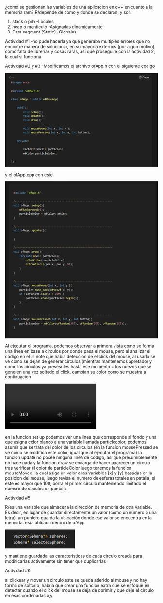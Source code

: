 ¿como se gestionan las variables de una aplicacion en c++ en cuanto a la memoria ram?
R/depende de como y donde se declaran, y son 
1. stack o pila
-Locales
2. heap o monticulo
-Asignadas dinamicamente
3. Data segment (Static)
-Globales 

Actividad #1
-no pude hacerla ya que generaba multiples errores que no encontre manera de solucionar, en su mayoria externos (por algun motivo) como falta de librerias y cosas raras, asi que proseguire con la actividad 2, la cual si funciona

Actividad #2 y #3
-Modificamos el archivo ofApp.h con el siguiente codigo

![alt text](<Captura de pantalla 2025-08-21 090526.png>)

y el ofApp.cpp con este

![alt text](<Captura de pantalla 2025-08-21 090826.png>)

Al ejecutar el programa, podemos observar a primera vista como se forma una linea en base a circulos por donde pasa el mouse, pero al analizar el codigo en el .h note que habia deteccion de el click del mouse, al usarlo se ve como se dejan de generar circulos (mientras mantenemos apretado) y como los circulos ya presesntes hasta ese momento + los nuevos que se generen una vez soltado el click, cambian su color como se muestra a continuacion

<video controls src="prueba de programa.mp4" title="Title"></video>

en la funcion set up podemos ver una linea que corresponde al fondo y una que asigna color blanco a una variable llamada particlecolor, podemos asumir que se trata del color de los circulos (en la funcion mousePressed se ve como se modifica este color, igual que al ejecutar el programa)
la funcion update no posee ninguna linea de codigo, asi que presumiblemente no hace nada y la funcion draw se encarga de hacer aparecer un circulo tras verificar el color de particleColor
luego tenemos la funcion mouseMoved, la cual asiga un valor a las variables [x] y [y] basadas en la posicion del mouse, luego revisa el numero de esferas totales en patalla, si este es mayor que 100, borra el primer circulo manteniendo limitado el numero de circulos en pantalla

Actividad #5

R/es una variable que almacena la dirección de memoria de otra variable. Es decir, en lugar de guardar directamente un valor (como un número o una letra), un puntero guarda la ubicación donde ese valor se encuentra en la memoria. esta ubicado dentro de ofApp 

![alt text](<Captura de pantalla 2025-08-26 084236.png>)

y mantiene guardada las caracteristicas de cada circulo creada para modificarlas activamente sin tener que duplicarlas

Actividad #6

al clickear y mover un circulo este se queda aderido al mouse y no hay forma de soltarlo, habria que crear una funcion extra que se enfoque en detectar cuando el click del mouse se deja de oprimir y que deje el circulo en esas cordenadas x,y